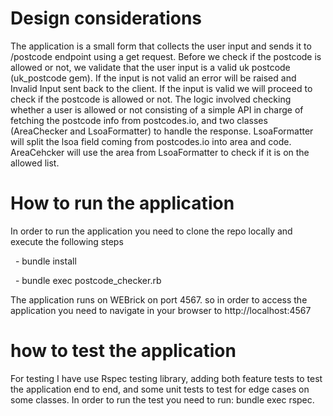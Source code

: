# Design considerations
The application is a small form that collects the user input and sends it to /postcode endpoint using a get request. Before we check if the postcode is allowed or not, we validate that the user input is a valid uk postcode (uk_postcode gem). If the input is not valid an error will be raised and Invalid Input sent back to the client. If the input is valid we will proceed to check if the postcode is allowed or not. The logic involved checking whether a user is allowed or not consisting of a simple API in charge of fetching the postcode info from postcodes.io, and two classes (AreaChecker and LsoaFormatter) to handle the response. LsoaFormatter will split the lsoa field coming from postcodes.io into area and code. AreaCehcker will use the area from LsoaFormatter to check if it is on the allowed list.

# How to run the application
In order to run the application you need to clone the repo locally and execute the following steps

  - bundle install

  - bundle exec postcode_checker.rb

The application runs on WEBrick on port 4567. so in order to access the application
you need to navigate in your browser to http://localhost:4567

# how to test the application
For testing I have use Rspec testing library, adding both feature tests to test the application end to end, and some unit tests to test for edge cases on some classes.
In order to run the test you need to run:
bundle exec rspec.
